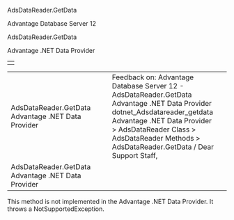 AdsDataReader.GetData




Advantage Database Server 12  

AdsDataReader.GetData

Advantage .NET Data Provider

|  |
| --- |
|  |

|  |  |  |  |  |
| --- | --- | --- | --- | --- |
| AdsDataReader.GetData  Advantage .NET Data Provider |  |  | Feedback on: Advantage Database Server 12 - AdsDataReader.GetData Advantage .NET Data Provider dotnet\_Adsdatareader\_getdata Advantage .NET Data Provider > AdsDataReader Class > AdsDataReader Methods > AdsDataReader.GetData / Dear Support Staff, |  |
| AdsDataReader.GetData  Advantage .NET Data Provider |  |  |  |  |

This method is not implemented in the Advantage .NET Data Provider. It throws a NotSupportedException.
